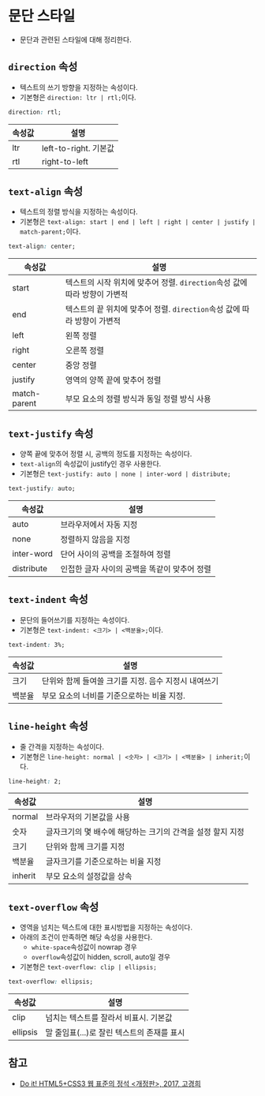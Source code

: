 # 문단 스타일

- 문단과 관련된 스타일에 대해 정리한다.

## `direction` 속성

- 텍스트의 쓰기 방향을 지정하는 속성이다.
- 기본형은 `direction: ltr | rtl;`이다.

```css
direction: rtl;
```

속성값 | 설명
------|------
ltr | left-to-right. 기본값
rtl | right-to-left

## `text-align` 속성

- 텍스트의 정렬 방식을 지정하는 속성이다.
- 기본형은 `text-align: start | end | left | right | center | justify | match-parent;`이다.

```css
text-align: center;
```

속성값 | 설명
------|------
start | 텍스트의 시작 위치에 맞추어 정렬. `direction`속성 값에 따라 방향이 가변적
end | 텍스트의 끝 위치에 맞추어 정렬. `direction`속성 값에 따라 방향이 가변적
left | 왼쪽 정렬
right | 오른쪽 정렬
center | 중앙 정렬
justify | 영역의 양쪽 끝에 맞추어 정렬
match-parent | 부모 요소의 정렬 방식과 동일 정렬 방식 사용

## `text-justify` 속성

- 양쪽 끝에 맞추어 정렬 시, 공백의 정도를 지정하는 속성이다.
- `text-align`의 속성값이 justify인 경우 사용한다.
- 기본형은 `text-justify: auto | none | inter-word | distribute;`

```css
text-justify: auto;
```

속성값 | 설명
------|------
auto | 브라우저에서 자동 지정
none | 정렬하지 않음을 지정
inter-word | 단어 사이의 공백을 조절하여 정렬
distribute | 인접한 글자 사이의 공백을 똑같이 맞추어 정렬

## `text-indent` 속성

- 문단의 들어쓰기를 지정하는 속성이다.
- 기본형은 `text-indent: <크기> | <백분율>;`이다.

```css
text-indent: 3%;
```

속성값 | 설명
------|------
크기 | 단위와 함께 들여쓸 크기를 지정. 음수 지정시 내여쓰기
백분율 | 부모 요소의 너비를 기준으로하는 비율 지정.

## `line-height` 속성

- 줄 간격을 지정하는 속성이다.
- 기본형은 `line-height: normal | <숫자> | <크기> | <백분율> | inherit;`이다.

```css
line-height: 2;
```

속성값 | 설명
------|------
normal | 브라우저의 기본값을 사용
숫자 | 글자크기의 몇 배수에 해당하는 크기의 간격을 설정 할지 지정
크기 | 단위와 함께 크기를 지정
백분율 | 글자크기를 기준으로하는 비율 지정
inherit | 부모 요소의 설정값을 상속

## `text-overflow` 속성

- 영역을 넘치는 텍스트에 대한 표시방법을 지정하는 속성이다.
- 아래의 조건이 만족하면 해당 속성을 사용한다.
  - `white-space`속성값이 nowrap 경우
  - `overflow`속성값이 hidden, scroll, auto일 경우
- 기본형은 `text-overflow: clip | ellipsis;`

```css
text-overflow: ellipsis;
```

속성값 | 설명
------|------
clip | 넘치는 텍스트를 잘라서 비표시. 기본값
ellipsis | 말 줄임표(...)로 잘린 텍스트의 존재를 표시

## 참고

- [Do it! HTML5+CSS3 웹 표준의 정석 <개정판>, 2017, 고경희](http://www.easyspub.co.kr/20_Menu/BookView/119/PUB)
